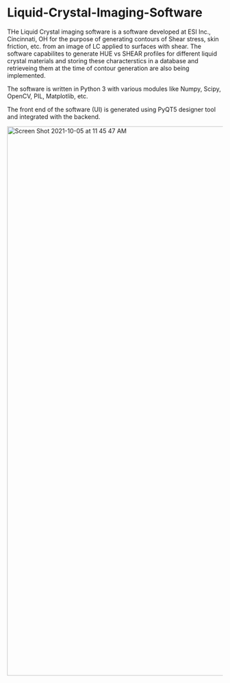 # Liquid-Crystal-Imaging-Software

THe Liquid Crystal imaging software is a software developed at ESI Inc., Cincinnati, OH for the purpose of generating contours of Shear stress, skin friction, etc. from an image of LC applied to surfaces with shear. The software capabilites to generate HUE vs SHEAR profiles for different liquid crystal materials and storing these characterstics in a database and retrieveing them at the time of contour generation are also being implemented. 

The software is written in Python 3 with various modules like Numpy, Scipy, OpenCV, PIL, Matplotlib, etc.

The front end of the software (UI) is generated using PyQT5 designer tool and integrated with the backend.

<img width="1279" alt="Screen Shot 2021-10-05 at 11 45 47 AM" src="https://user-images.githubusercontent.com/58865470/142721811-c7319858-dda7-4b4e-b7af-6701ef35f6b9.png">




